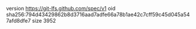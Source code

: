 version https://git-lfs.github.com/spec/v1
oid sha256:794d43429862b8d3716aad7adfe66a78b1ae42c7cff59c45d045a547afd8dfe7
size 3952
